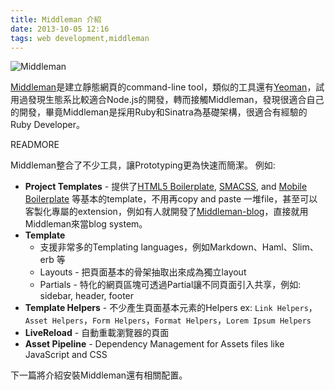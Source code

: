 ```yaml
---
title: Middleman 介紹
date: 2013-10-05 12:16
tags: web development,middleman
---
```


![Middleman](/images/mm-blue-w-text.svg)

[Middleman](http://middlemanapp.com/)是建立靜態網頁的command-line tool，類似的工具還有[Yeoman](http://yeoman.io/)，試用過發現生態系比較適合Node.js的開發，轉而接觸Middleman，發現很適合自己的開發，畢竟Middleman是採用Ruby和Sinatra為基礎架構，很適合有經驗的Ruby Developer。

READMORE

Middleman整合了不少工具，讓Prototyping更為快速而簡潔。
例如:

* **Project Templates** - 提供了[HTML5 Boilerplate](http://html5boilerplate.com/), [SMACSS](http://smacss.com/), and [Mobile Boilerplate](http://html5boilerplate.com/mobile/) 等基本的template，不用再copy and paste 一堆file，甚至可以客製化專屬的extension，例如有人就開發了[Middleman-blog](http://middlemanapp.com/blogging/)，直接就用Middleman來當blog system。
* **Template**
    * 支援非常多的Templating languages，例如Markdown、Haml、Slim、erb 等
    * Layouts - 把頁面基本的骨架抽取出來成為獨立layout
    * Partials - 特化的網頁區塊可透過Partial讓不同頁面引入共享，例如: sidebar, header, footer
* **Template Helpers** - 不少產生頁面基本元素的Helpers ex: `Link Helpers`，`Asset Helpers`，`Form Helpers`，`Format Helpers`，`Lorem Ipsum Helpers`
* **LiveReload** - 自動重載瀏覽器的頁面
* **Asset Pipeline** - Dependency Management for Assets files like JavaScript and CSS

下一篇將介紹安裝Middleman還有相關配置。
